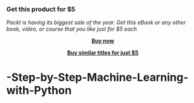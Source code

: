 
### Get this product for $5

<i>Packt is having its biggest sale of the year. Get this eBook or any other book, video, or course that you like just for $5 each</i>


<b><p align='center'>[Buy now](https://packt.link/9781788622370)</p></b>


<b><p align='center'>[Buy similar titles for just $5](https://subscription.packtpub.com/search)</p></b>


# -Step-by-Step-Machine-Learning-with-Python